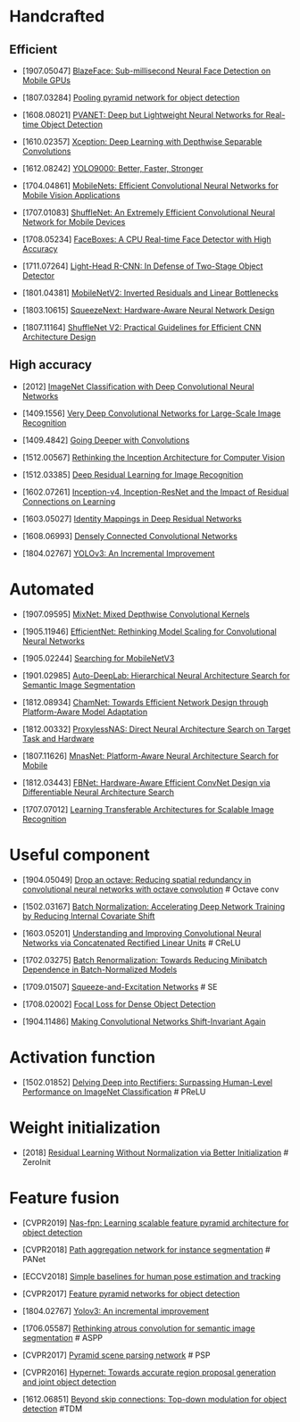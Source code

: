 # Handcrafted

## Efficient

- [1907.05047] [BlazeFace: Sub-millisecond Neural Face Detection on Mobile GPUs](https://arxiv.org/abs/1907.05047)

- [1807.03284] [Pooling pyramid network for object detection](https://arxiv.org/abs/1807.03284)

- [1608.08021] [PVANET: Deep but Lightweight Neural Networks for Real-time Object Detection](https://arxiv.org/abs/1608.08021)

- [1610.02357] [Xception: Deep Learning with Depthwise Separable Convolutions](https://arxiv.org/abs/1610.02357)

- [1612.08242] [YOLO9000: Better, Faster, Stronger](https://arxiv.org/abs/1612.08242)

- [1704.04861] [MobileNets: Efficient Convolutional Neural Networks for Mobile Vision Applications](https://arxiv.org/abs/1704.04861)

- [1707.01083] [ShuffleNet: An Extremely Efficient Convolutional Neural Network for Mobile Devices](https://arxiv.org/abs/1707.01083)

- [1708.05234] [FaceBoxes: A CPU Real-time Face Detector with High Accuracy](https://arxiv.org/abs/1708.05234)

- [1711.07264] [Light-Head R-CNN: In Defense of Two-Stage Object Detector](https://arxiv.org/abs/1711.07264)

- [1801.04381] [MobileNetV2: Inverted Residuals and Linear Bottlenecks](https://arxiv.org/abs/1801.04381)

- [1803.10615] [SqueezeNext: Hardware-Aware Neural Network Design](https://arxiv.org/abs/1803.10615)

- [1807.11164] [ShuffleNet V2: Practical Guidelines for Efficient CNN Architecture Design](https://arxiv.org/abs/1807.11164)

## High accuracy

- [2012] [ImageNet Classification with Deep Convolutional Neural Networks](https://papers.nips.cc/paper/4824-imagenet-classification-with-deep-convolutional-neural-networks)

- [1409.1556] [Very Deep Convolutional Networks for Large-Scale Image Recognition](https://arxiv.org/abs/1409.1556)

- [1409.4842] [Going Deeper with Convolutions](https://arxiv.org/abs/1409.4842)

- [1512.00567] [Rethinking the Inception Architecture for Computer Vision](https://arxiv.org/abs/1512.00567)

- [1512.03385] [Deep Residual Learning for Image Recognition](https://arxiv.org/abs/1512.03385)

- [1602.07261] [Inception-v4, Inception-ResNet and the Impact of Residual Connections on Learning](https://arxiv.org/abs/1602.07261)

- [1603.05027] [Identity Mappings in Deep Residual Networks](https://arxiv.org/abs/1603.05027)

- [1608.06993] [Densely Connected Convolutional Networks](https://arxiv.org/abs/1608.06993)

- [1804.02767] [YOLOv3: An Incremental Improvement](https://arxiv.org/abs/1804.02767)

# Automated

- [1907.09595] [MixNet: Mixed Depthwise Convolutional Kernels
](https://arxiv.org/abs/1907.09595)

- [1905.11946] [EfficientNet: Rethinking Model Scaling for Convolutional Neural Networks](https://arxiv.org/abs/1905.11946)

- [1905.02244] [Searching for MobileNetV3](https://arxiv.org/abs/1905.02244)

- [1901.02985] [Auto-DeepLab: Hierarchical Neural Architecture Search for Semantic Image Segmentation](https://arxiv.org/abs/1901.02985)

- [1812.08934] [ChamNet: Towards Efficient Network Design through Platform-Aware Model
Adaptation](https://arxiv.org/abs/1812.08934)

- [1812.00332] [ProxylessNAS: Direct Neural Architecture Search on Target Task and Hardware](https://arxiv.org/abs/1812.00332)

- [1807.11626] [MnasNet: Platform-Aware Neural Architecture Search for Mobile](https://arxiv.org/abs/1807.11626)

- [1812.03443] [FBNet: Hardware-Aware Efficient ConvNet Design via Differentiable Neural Architecture Search](https://arxiv.org/abs/1812.03443)

- [1707.07012] [Learning Transferable Architectures for Scalable Image Recognition](https://arxiv.org/abs/1707.07012)

# Useful component

- [1904.05049] [Drop an octave: Reducing spatial redundancy in convolutional neural networks with octave convolution](https://arxiv.org/pdf/1904.05049) # Octave conv 

- [1502.03167] [Batch Normalization: Accelerating Deep Network Training by Reducing Internal Covariate Shift](https://arxiv.org/abs/1502.03167)

- [1603.05201] [Understanding and Improving Convolutional Neural Networks via Concatenated Rectified Linear Units](https://arxiv.org/abs/1603.05201) # CReLU

- [1702.03275] [Batch Renormalization: Towards Reducing Minibatch Dependence in Batch-Normalized Models](https://arxiv.org/abs/1702.03275)

- [1709.01507] [Squeeze-and-Excitation Networks](https://arxiv.org/abs/1709.01507) # SE

- [1708.02002] [Focal Loss for Dense Object Detection](https://arxiv.org/abs/1708.02002)

- [1904.11486] [Making Convolutional Networks Shift-Invariant Again](https://arxiv.org/abs/1904.11486)

# Activation function

- [1502.01852] [Delving Deep into Rectifiers: Surpassing Human-Level Performance on ImageNet Classification](https://arxiv.org/abs/1502.01852) # PReLU

# Weight initialization

- [2018] [Residual Learning Without Normalization via Better Initialization](https://openreview.net/forum?id=H1gsz30cKX) # ZeroInit

# Feature fusion

- [CVPR2019] [Nas-fpn: Learning scalable feature pyramid architecture for object detection](http://openaccess.thecvf.com/content_CVPR_2019/papers/Ghiasi_NAS-FPN_Learning_Scalable_Feature_Pyramid_Architecture_for_Object_Detection_CVPR_2019_paper.pdf)

- [CVPR2018] [Path aggregation network for instance segmentation](http://openaccess.thecvf.com/content_cvpr_2018/papers/Liu_Path_Aggregation_Network_CVPR_2018_paper.pdf) # PANet

- [ECCV2018] [Simple baselines for human pose estimation and tracking](http://openaccess.thecvf.com/content_ECCV_2018/papers/Bin_Xiao_Simple_Baselines_for_ECCV_2018_paper.pdf)

- [CVPR2017] [Feature pyramid networks for object detection](http://openaccess.thecvf.com/content_cvpr_2017/html/Lin_Feature_Pyramid_Networks_CVPR_2017_paper.html)

- [1804.02767] [Yolov3: An incremental improvement](https://arxiv.org/abs/1804.02767)

- [1706.05587] [Rethinking atrous convolution for semantic image segmentation](https://arxiv.org/pdf/1706.05587) # ASPP

- [CVPR2017] [Pyramid scene parsing network](http://openaccess.thecvf.com/content_cvpr_2017/papers/Zhao_Pyramid_Scene_Parsing_CVPR_2017_paper.pdf) # PSP

- [CVPR2016] [Hypernet: Towards accurate region proposal generation and joint object detection](https://www.cv-foundation.org/openaccess/content_cvpr_2016/papers/Kong_HyperNet_Towards_Accurate_CVPR_2016_paper.pdf)

- [1612.06851] [Beyond skip connections: Top-down modulation for object detection](https://arxiv.org/pdf/1612.06851) #TDM
